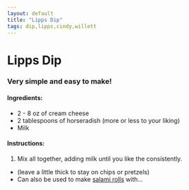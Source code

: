 ```yaml
---
layout: default
title: "Lipps Dip"
tags: dip,lipps,cindy,willett
---
```

# Lipps Dip

### Very simple and easy to make!

#### Ingredients:
- 2 - 8 oz of cream cheese
- 2 tablespoons of horseradish (more or less to your liking)
- Milk

#### Instructions:
1. Mix all together, adding milk until you like the consistently.
  * (leave a little thick to stay on chips or pretzels)
  * Can also be used to make [salami rolls]({{site.github.url}}/AppetizerDips/SalamiRolls/index.html) with...
